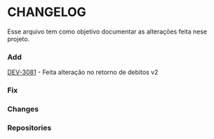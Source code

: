 # CHANGELOG
Esse arquivo tem como objetivo documentar as alterações feita nese projeto.

### Add
[DEV-3081](https://debitodireto.atlassian.net/browse/DEV-3081) - Feita alteração no retorno de debitos v2

### Fix

### Changes

### Repositories
